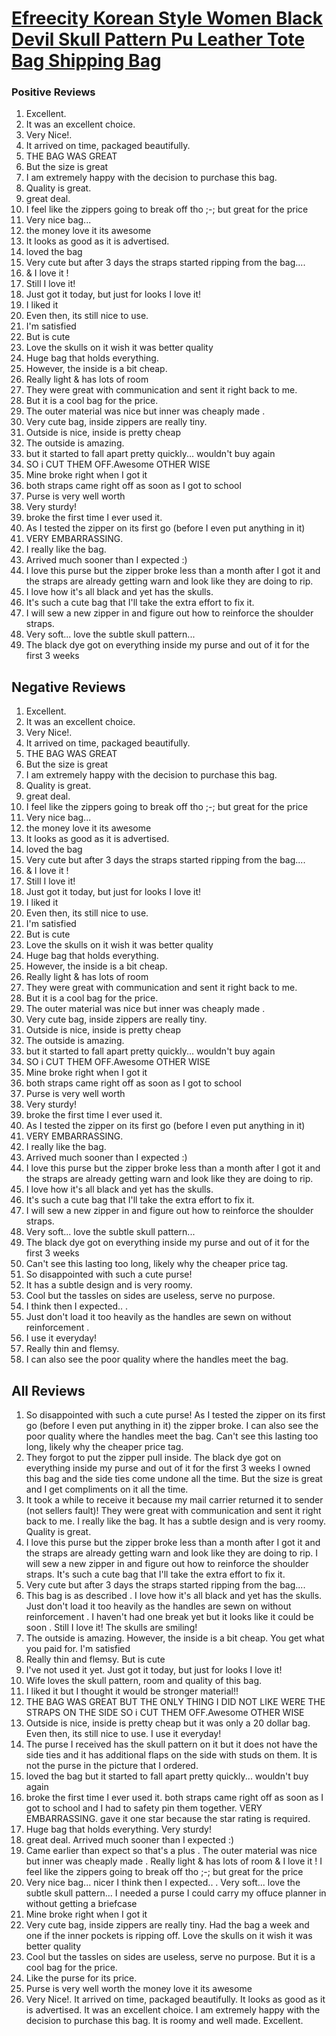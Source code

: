 # [Efreecity Korean Style Women Black Devil Skull Pattern Pu Leather Tote Bag Shipping Bag](https://products.checkmycream.com/products/Efreecity-Korean-Style-Women-Black-Devil-Skull-Pattern-Pu-Leather-Tote-Bag-Shipping-Bag.html)

### Positive Reviews

<ol>
      <li>Excellent.</li>
      <li>It was an excellent choice.</li>
      <li>Very Nice!.</li>
      <li>It arrived on time, packaged beautifully.</li>
      <li>THE BAG WAS GREAT</li>
      <li>But the size is great</li>
      <li>I am extremely happy with the decision to purchase this bag.</li>
      <li>Quality is great.</li>
      <li>great deal.</li>
      <li>I feel like the zippers going to break off tho ;-; but great for the price</li>
      <li>Very nice bag...</li>
      <li>the money love it its awesome</li>
      <li>It looks as good as it is advertised.</li>
      <li>loved the bag</li>
      <li>Very cute but after 3 days the straps started ripping from the bag....</li>
      <li>&amp; I love it !</li>
      <li>Still I love it!</li>
      <li>Just got it today, but just for looks I love it!</li>
      <li>I liked it</li>
      <li>Even then, its still nice to use.</li>
      <li>I&#x27;m satisfied</li>
      <li>But is cute</li>
      <li>Love the skulls on it wish it was better quality</li>
      <li>Huge bag that holds everything.</li>
      <li>However, the inside is a bit cheap.</li>
      <li>Really light &amp; has lots of room</li>
      <li>They were great with communication and sent it right back to me.  </li>
      <li>But it is a cool bag for the price.</li>
      <li>The outer material was nice but inner was cheaply made .</li>
      <li>Very cute bag, inside zippers are really tiny.</li>
      <li>Outside is nice, inside is pretty cheap</li>
      <li>The outside is amazing.</li>
      <li>but it started to fall apart pretty quickly... wouldn&#x27;t buy again</li>
      <li>SO i CUT THEM OFF.Awesome OTHER WISE</li>
      <li>Mine broke right when I got it</li>
      <li>both straps came right off as soon as I got to school</li>
      <li>Purse is very well worth</li>
      <li>Very sturdy!</li>
      <li>broke the first time I ever used it.</li>
      <li>As I tested the zipper on its first go (before I even put anything in it)</li>
      <li>VERY EMBARRASSING.</li>
      <li>I really like the bag.  </li>
      <li>Arrived much sooner than I expected :)</li>
      <li>I love this purse but the zipper broke less than a month after I got it and the straps are already getting warn and look like they are doing to rip.</li>
      <li>I love how it&#x27;s all black and yet has the skulls.</li>
      <li>It&#x27;s such a cute bag that I&#x27;ll take the extra effort to fix it.</li>
      <li>I will sew a new zipper in and figure out how to reinforce the shoulder straps.</li>
      <li>Very soft... love the subtle skull pattern...</li>
      <li>The black dye got on everything inside my purse and out of it for the first 3 weeks</li>
</ol>


<h2>Negative Reviews</h2>
<ol>
<li> Excellent.</li>
<li> It was an excellent choice.</li>
<li> Very Nice!.</li>
<li> It arrived on time, packaged beautifully.</li>
<li> THE BAG WAS GREAT</li>
<li> But the size is great</li>
<li> I am extremely happy with the decision to purchase this bag.</li>
<li> Quality is great.</li>
<li> great deal.</li>
<li> I feel like the zippers going to break off tho ;-; but great for the price</li>
<li> Very nice bag...</li>
<li> the money love it its awesome</li>
<li> It looks as good as it is advertised.</li>
<li> loved the bag</li>
<li> Very cute but after 3 days the straps started ripping from the bag....</li>
<li> &amp; I love it !</li>
<li> Still I love it!</li>
<li> Just got it today, but just for looks I love it!</li>
<li> I liked it</li>
<li> Even then, its still nice to use.</li>
<li> I&#x27;m satisfied</li>
<li> But is cute</li>
<li> Love the skulls on it wish it was better quality</li>
<li> Huge bag that holds everything.</li>
<li> However, the inside is a bit cheap.</li>
<li> Really light &amp; has lots of room</li>
<li> They were great with communication and sent it right back to me.  </li>
<li> But it is a cool bag for the price.</li>
<li> The outer material was nice but inner was cheaply made .</li>
<li> Very cute bag, inside zippers are really tiny.</li>
<li> Outside is nice, inside is pretty cheap</li>
<li> The outside is amazing.</li>
<li> but it started to fall apart pretty quickly... wouldn&#x27;t buy again</li>
<li> SO i CUT THEM OFF.Awesome OTHER WISE</li>
<li> Mine broke right when I got it</li>
<li> both straps came right off as soon as I got to school</li>
<li> Purse is very well worth</li>
<li> Very sturdy!</li>
<li> broke the first time I ever used it.</li>
<li> As I tested the zipper on its first go (before I even put anything in it)</li>
<li> VERY EMBARRASSING.</li>
<li> I really like the bag.  </li>
<li> Arrived much sooner than I expected :)</li>
<li> I love this purse but the zipper broke less than a month after I got it and the straps are already getting warn and look like they are doing to rip.</li>
<li> I love how it&#x27;s all black and yet has the skulls.</li>
<li> It&#x27;s such a cute bag that I&#x27;ll take the extra effort to fix it.</li>
<li> I will sew a new zipper in and figure out how to reinforce the shoulder straps.</li>
<li> Very soft... love the subtle skull pattern...</li>
<li> The black dye got on everything inside my purse and out of it for the first 3 weeks</li>
<li> Can&#x27;t see this lasting too long, likely why the cheaper price tag.</li>
<li> So disappointed with such a cute purse!</li>
<li> It has a subtle design and is very roomy.  </li>
<li> Cool but the tassles on sides are useless, serve no purpose.</li>
<li> I think then I expected.. .</li>
<li> Just don&#x27;t load it too heavily as the handles are sewn on without reinforcement .</li>
<li> I use it everyday!</li>
<li> Really thin and flemsy.</li>
<li> I can also see the poor quality where the handles meet the bag.  </li>
</ol>

<h2>All Reviews</h2>

<ol>
    <li> So disappointed with such a cute purse! As I tested the zipper on its first go (before I even put anything in it) the zipper broke.  I can also see the poor quality where the handles meet the bag.  Can&#x27;t see this lasting too long, likely why the cheaper price tag.</li>
    <li> They forgot to put the zipper pull inside.  The black dye got on everything inside my purse and out of it for the first 3 weeks I owned this bag and the side ties come undone all the time.  But the size is great and I get compliments on it all the time.</li>
    <li> It took a while to receive it because my mail carrier returned it to sender (not sellers fault)! They were great with communication and sent it right back to me.  I really like the bag.  It has a subtle design and is very roomy.  Quality is great.</li>
    <li> I love this purse but the zipper broke less than a month after I got it and the straps are already getting warn and look like they are doing to rip. I will sew a new zipper in and figure out how to reinforce the shoulder straps. It&#x27;s such a cute bag that I&#x27;ll take the extra effort to fix it.</li>
    <li> Very cute but after 3 days the straps started ripping from the bag....</li>
    <li> This bag is as described . I love how it&#x27;s all black and yet has the skulls. Just don&#x27;t load it too heavily as the handles are sewn on without reinforcement . I haven&#x27;t had one break yet but it looks like it could be soon . Still I love it! The skulls are smiling!</li>
    <li> The outside is amazing. However, the inside is a bit cheap. You get what you paid for. I&#x27;m satisfied</li>
    <li> Really thin and flemsy. But is cute</li>
    <li> I&#x27;ve not used it yet.  Just got it today, but just for looks I love it!</li>
    <li> Wife loves the skull pattern, room and quality of this bag.</li>
    <li> I liked it but I thought it would be stronger material!!</li>
    <li> THE BAG WAS GREAT BUT THE ONLY THING I DID NOT LIKE WERE THE STRAPS ON THE SIDE SO i CUT THEM OFF.Awesome OTHER WISE</li>
    <li> Outside is nice, inside is pretty cheap but it was only a 20 dollar bag. Even then, its still nice to use. I use it everyday!</li>
    <li> The purse I received has the skull pattern on it but it does not have the side ties and it has additional flaps on the side with studs on them. It is not the purse in the picture that I ordered.</li>
    <li> loved the bag but it started to fall apart pretty quickly... wouldn&#x27;t buy again</li>
    <li> broke the first time I ever used it. both straps came right off as soon as I got to school and I had to safety pin them together. VERY EMBARRASSING. gave it one star because the star rating is required.</li>
    <li> Huge bag that holds everything. Very sturdy!</li>
    <li> great deal. Arrived much sooner than I expected :)</li>
    <li> Came earlier than expect so that&#x27;s a plus . The outer material was nice but inner was cheaply made . Really light &amp; has lots of room &amp; I love it ! I feel like the zippers going to break off tho ;-; but great for the price</li>
    <li> Very nice bag... nicer I think then I expected.. . Very soft... love the subtle skull pattern... I needed a purse I could carry my offuce planner in without getting a briefcase</li>
    <li> Mine broke right when I got it</li>
    <li> Very cute bag, inside zippers are really tiny. Had the bag a week and one if the inner pockets is ripping off. Love the skulls on it wish it was better quality</li>
    <li> Cool but the tassles on sides are useless, serve no purpose. But it is a cool bag for the price.</li>
    <li> Like the purse for its price.</li>
    <li> Purse is very well worth the money love it its awesome</li>
    <li> Very Nice!. It arrived on time, packaged beautifully. It looks as good as it is advertised. It was an excellent choice. I am extremely happy with the decision to purchase this bag. It is roomy and well made. Excellent.</li>
</ol>




